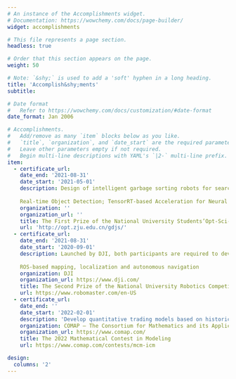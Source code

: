 ```yaml
---
# An instance of the Accomplishments widget.
# Documentation: https://wowchemy.com/docs/page-builder/
widget: accomplishments

# This file represents a page section.
headless: true

# Order that this section appears on the page.
weight: 50

# Note: `&shy;` is used to add a 'soft' hyphen in a long heading.
title: 'Accomplish&shy;ments'
subtitle:

# Date format
#   Refer to https://wowchemy.com/docs/customization/#date-format
date_format: Jan 2006

# Accomplishments.
#   Add/remove as many `item` blocks below as you like.
#   `title`, `organization`, and `date_start` are the required parameters.
#   Leave other parameters empty if not required.
#   Begin multi-line descriptions with YAML's `|2-` multi-line prefix.
item:
  - certificate_url: 
    date_end: '2021-08-31'
    date_start: '2021-05-01'
    description: Design of intelligent garbage sorting robots for searching, identifying, sorting and grabbing specified garbage over a large area
    
    Real-time Object Detection; TensorRT-based Acceleration for Neural Networks
    organization: ''
    organization_url: '' 
    title: The First Prize of the National University Students’Opt-Sci-Tech Competition
    url: 'http://opt.zju.edu.cn/gdjs/'
  - certificate_url: 
    date_end: '2021-08-31'
    date_start: '2020-09-01'
    description: Launched by DJI, both participants are required to develop their own robots of different types and functions and compete against each other tactically in the designated competition venue. 
    
    ROS-based mapping, localization and autonomous navigation
    organization: DJI
    organization_url: https://www.dji.com/
    title: The Second Prize of the National University Robotics Competition (RoboMaster)
    url: https://www.robomaster.com/en-US
  - certificate_url: 
    date_end: ''
    date_start: '2022-02-01'
    description: 'Develop quantitative trading models based on historical price data to achieve long-term profitability for a given portfolio'
    organization: COMAP – The Consortium for Mathematics and its Applications
    organization_url: https://www.comap.com/
    title: The 2022 Mathematical Contest in Modeling
    url: https://www.comap.com/contests/mcm-icm

design:
  columns: '2'
---
```

